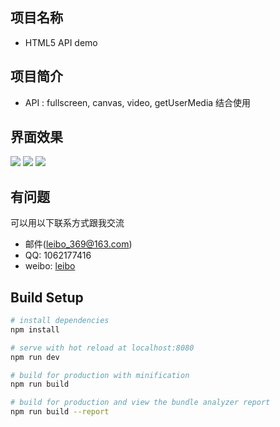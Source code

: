 ## 项目名称
* HTML5 API demo

## 项目简介
* API : fullscreen, canvas, video, getUserMedia 结合使用

## 界面效果
![](http://leibo.group/image/result1.png)
![](http://leibo.group/image/result2.jpg)
![](http://leibo.group/image/result3.jpg)

## 有问题
可以用以下联系方式跟我交流

* 邮件(leibo_369@163.com)
* QQ: 1062177416
* weibo: [leibo](http://weibo.com/isleibo)

## Build Setup

``` bash
# install dependencies
npm install

# serve with hot reload at localhost:8080
npm run dev

# build for production with minification
npm run build

# build for production and view the bundle analyzer report
npm run build --report
```